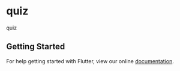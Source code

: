 # quiz

quiz

## Getting Started

For help getting started with Flutter, view our online
[documentation](https://flutter.io/).
